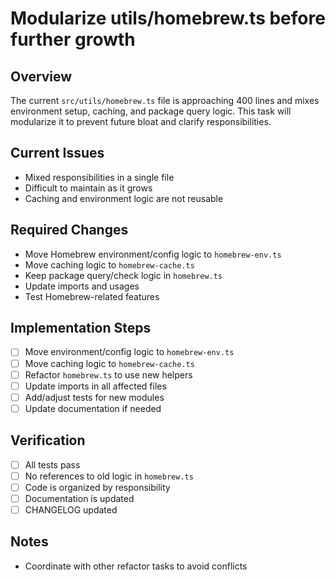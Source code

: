 # Modularize utils/homebrew.ts before further growth

## Overview
The current `src/utils/homebrew.ts` file is approaching 400 lines and mixes environment setup, caching, and package query logic. This task will modularize it to prevent future bloat and clarify responsibilities.

## Current Issues
- Mixed responsibilities in a single file
- Difficult to maintain as it grows
- Caching and environment logic are not reusable

## Required Changes
- Move Homebrew environment/config logic to `homebrew-env.ts`
- Move caching logic to `homebrew-cache.ts`
- Keep package query/check logic in `homebrew.ts`
- Update imports and usages
- Test Homebrew-related features

## Implementation Steps
- [ ] Move environment/config logic to `homebrew-env.ts`
- [ ] Move caching logic to `homebrew-cache.ts`
- [ ] Refactor `homebrew.ts` to use new helpers
- [ ] Update imports in all affected files
- [ ] Add/adjust tests for new modules
- [ ] Update documentation if needed

## Verification
- [ ] All tests pass
- [ ] No references to old logic in `homebrew.ts`
- [ ] Code is organized by responsibility
- [ ] Documentation is updated
- [ ] CHANGELOG updated

## Notes
- Coordinate with other refactor tasks to avoid conflicts 
